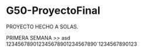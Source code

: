 # G50-ProyectoFinal
PROYECTO HECHO A SOLAS.

PRIMERA SEMANA >>
asd
123456789012345678901234567890`1234567890123